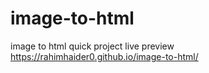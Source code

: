 # image-to-html
image to html quick project
live
preview https://rahimhaider0.github.io/image-to-html/
